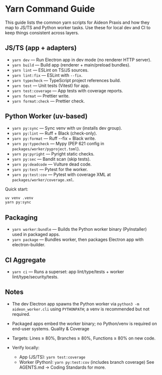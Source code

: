 # Yarn Command Guide

This guide lists the common yarn scripts for Aideon Praxis and how they map to JS/TS and Python
worker tasks. Use these for local dev and CI to keep things consistent across layers.

## JS/TS (app + adapters)

- `yarn dev` — Run Electron app in dev mode (no renderer HTTP server).
- `yarn build` — Build app (renderer + main/preload bundles).
- `yarn lint` — ESLint on TS/JS sources.
- `yarn lint:fix` — ESLint with `--fix`.
- `yarn typecheck` — TypeScript project references build.
- `yarn test` — Unit tests (Vitest) for app.
- `yarn test:coverage` — App tests with coverage reports.
- `yarn format` — Prettier write.
- `yarn format:check` — Prettier check.

## Python Worker (uv-based)

- `yarn py:sync` — Sync venv with uv (installs dev group).
- `yarn py:lint` — Ruff + Black (check-only).
- `yarn py:format` — Ruff --fix + Black write.
- `yarn py:typecheck` — Mypy (PEP 621 config in `packages/worker/pyproject.toml`).
- `yarn py:pyright` — Pyright static checks.
- `yarn py:sec` — Bandit scan (skip tests).
- `yarn py:deadcode` — Vulture dead code.
- `yarn py:test` — Pytest for the worker.
- `yarn py:test:cov` — Pytest with coverage XML at `packages/worker/coverage.xml`.

Quick start:

```bash
uv venv .venv
yarn py:sync
```

## Packaging

- `yarn worker:bundle` — Builds the Python worker binary (PyInstaller) used in packaged apps.
- `yarn package` — Bundles worker, then packages Electron app with electron-builder.

## CI Aggregate

- `yarn ci` — Runs a superset: app lint/type/tests + worker lint/type/security/tests.

## Notes

- The dev Electron app spawns the Python worker via `python3 -m aideon_worker.cli` using
  `PYTHONPATH`; a venv is recommended but not required.
- Packaged apps embed the worker binary; no Python/venv is required on end-user systems.
  Quality & Coverage

- Targets: Lines ≥ 80%, Branches ≥ 80%, Functions ≥ 80% on new code.
- Verify locally:
  - App (JS/TS): `yarn test:coverage`
  - Worker (Python): `yarn py:test:cov` (includes branch coverage)
    See AGENTS.md → Coding Standards for more.
